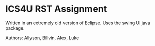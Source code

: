 # ICS4U RST Assignment
Written in an extremely old version of Eclipse. Uses the swing UI java package.

Authors: Allyson, Billvin, Alex, Luke



